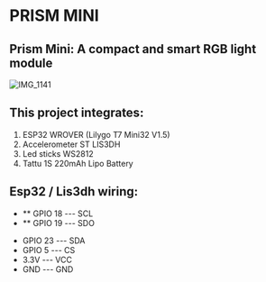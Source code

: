 # PRISM MINI
## Prism Mini: A compact and smart RGB light module

![IMG_1141](https://github.com/cassio-hsp/PrismMini/assets/38111232/7a4281e0-2bde-4bc0-8f71-62249ffe9de4)

## This project integrates:
1. ESP32 WROVER (Lilygo T7 Mini32 V1.5)
2. Accelerometer ST LIS3DH
3. Led sticks WS2812
4. Tattu 1S 220mAh Lipo Battery

## Esp32 / Lis3dh wiring:
* ** GPIO 18 --- SCL
* ** GPIO 19 --- SDO
- GPIO 23 --- SDA
- GPIO 5  --- CS
- 3.3V    --- VCC
- GND     --- GND








